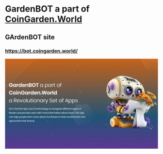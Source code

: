 # GardenBOT a part of [CoinGarden.World](https://coingarden.world/) 

## GArdenBOT site
### https://bot.coingarden.world/

![infrastructure](https://github.com/s2kdesign-com/CoinGardenWorld/blob/main/src/garden-bot/CoinGardenBotCore.Web/wwwroot/bot_social_logo_1237x730.webp?raw=true)

 
